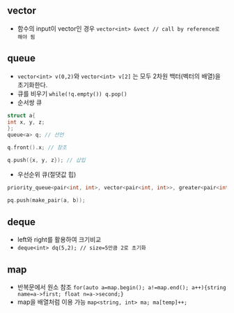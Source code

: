 ## vector
* 함수의 input이 vector인 경우 ```vector<int> &vect // call by reference로 해야 됨```

## queue

* ``` vector<int> v(0,2) ```와 ``` vector<int> v[2] ``` 는 모두 2차원 백터(벡터의 배열)을 초기화한다.
* 큐를 비우기 ```while(!q.empty()) q.pop()```
* 순서쌍 큐

```cpp
struct a{
int x, y, z;
};
queue<a> q; // 선언

q.front().x; // 참조

q.push({x, y, z}); // 삽입
```

* 우선순위 큐(절댓값 힙)
```cpp
priority_queue<pair<int, int>, vector<pair<int, int>>, greater<pair<int, int>>> pq; // priority_queue<자료형, 구현체, 비교 연산자>

pq.push(make_pair(a, b));
```

## deque

* left와 right를 활용하여 크기비교
* ```deque<int> dq(5,2); // size=5만큼 2로 초기화```

## map

* 반복문에서 원소 참조 ```for(auto a=map.begin(); a!=map.end(); a++){string name=a->first; float n=a->second;}```
* map을 배열처럼 이용 가능 ```map<string, int> ma; ma[temp]++;```


